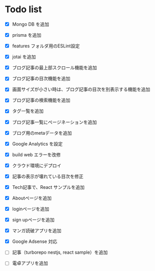 # Todo list

- [x] Mongo DB を追加
- [x] prisma を追加
- [x] features フォルダ用のESLint設定
- [x] jotai を追加

- [x] ブログ記事の最上部スクロール機能を追加
- [x] ブログ記事の目次機能を追加
- [x] 画面サイズが小さい時は、ブログ記事の目次を別表示する機能を追加
- [x] ブログ記事の検索機能を追加
- [x] タグ一覧を追加

- [x] ブログ記事一覧にページネーションを追加
- [x] ブログ用のmetaデータを追加
- [x] Google Analytics を設定
- [x] build web エラーを改修
- [x] クラウド環境にデプロイ

- [x] 記事の表示が壊れている目次を修正
- [x] Tech記事で、React サンプルを追加
- [x] Aboutページを追加
- [x] loginページを追加
- [x] sign upページを追加
- [x] マンガ読破アプリを追加
- [x] Google Adsense 対応
- [ ] 記事（turborepo nestjs, react sample）を追加
- [ ] 電卓アプリを追加
